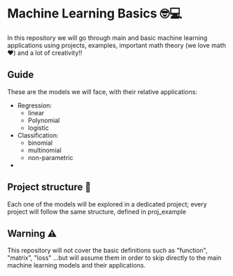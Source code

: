 # Machine Learning Basics 🤓💻
In this repository we will go through main and basic machine learning applications using projects, examples, important math theory (we love math ❤️) and a lot of creativity!!

## Guide
These are the models we will face, with their relative applications:
 - Regression:
    - linear
    - Polynomial
    - logistic
 - Classification:
    - binomial
    - multinomial
    - non-parametric
 - 


## Project structure 📑
Each one of the models will be explored in a dedicated project; every project will follow the same structure, defined in proj_example

## Warning ⚠️
This repository will not cover the basic definitions such as "function", "matrix", "loss" ...but will assume them in order to skip directly to the main machine learning models and their applications.
